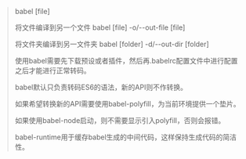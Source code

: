 
 >  babel [file]
 >  
 >  将文件编译到另一个文件
 >  babel [file] -o/--out-file [file]
 >  
 >  将文件夹编译到另一文件夹
 >  babel [folder] -d/--out-dir [folder]
 >  
 >  使用babel需要先下载预设或者插件，然后再.babelrc配置文件中进行配置之后才能进行正常转码。
 >  
 >  babel默认只负责转码ES6的语法，新的API则不作转换。
 >  
 >  如果希望转换新的API需要使用babel-polyfill，为当前环境提供一个垫片。
 > 
 >  如果使用babel-node启动，则不需要显示引入polyfill，否则会报错。
 > 
 >  babel-runtime用于缓存babel生成的中间代码，这样保持生成代码的简洁性。